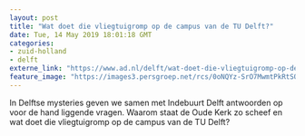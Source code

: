 ```yaml
---
layout: post
title: "Wat doet die vliegtuigromp op de campus van de TU Delft?"
date: Tue, 14 May 2019 18:01:18 GMT
categories: 
- zuid-holland 
- delft 
externe_link: "https://www.ad.nl/delft/wat-doet-die-vliegtuigromp-op-de-campus-van-de-tu-delft~a13345d8/"
feature_image: "https://images3.persgroep.net/rcs/0oNQYz-SrO7MwmtPkRtSOizwJcE/diocontent/148207105/_fitwidth/400/?appId=21791a8992982cd8da851550a453bd7f&quality=0.7"
---
```


In Delftse mysteries geven we samen met Indebuurt Delft antwoorden op voor de hand liggende vragen. Waarom staat de Oude Kerk zo scheef en wat doet die vliegtuigromp op de campus van de TU Delft?
